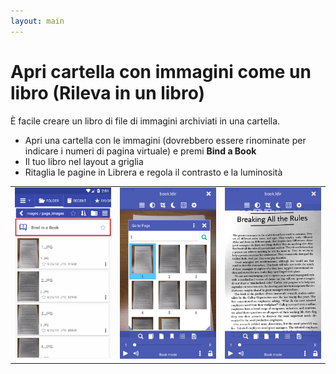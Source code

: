 ```yaml
---
layout: main
---
```


# Apri cartella con immagini come un libro (Rileva in un libro)
È facile creare un libro di file di immagini archiviati in una cartella.

* Apri una cartella con le immagini (dovrebbero essere rinominate per indicare i numeri di pagina virtuale) e premi **Bind a Book**
* Il tuo libro nel layout a griglia
* Ritaglia le pagine in Librera e regola il contrasto e la luminosità

||||
|-|-|-|
|![](1.png)|![](2.png)|![](3.png)|

